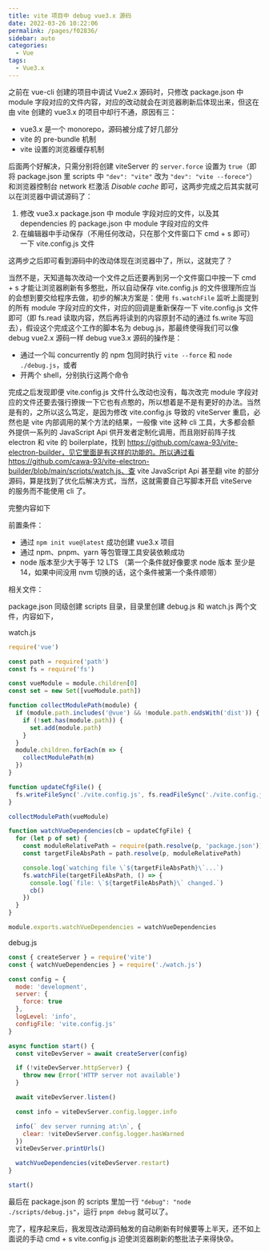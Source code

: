```yaml
---
title: vite 项目中 debug vue3.x 源码
date: 2022-03-26 10:22:06
permalink: /pages/f02836/
sidebar: auto
categories:
  - Vue
tags:
  - Vue3.x
---
```

之前在 vue-cli 创建的项目中调试 Vue2.x 源码时，只修改 package.json 中 module 字段对应的文件内容，对应的改动就会在浏览器刷新后体现出来，但这在由 vite 创建的 vue3.x 的项目中却行不通，原因有三：

- vue3.x 是一个 monorepo，源码被分成了好几部分
- vite 的 pre-bundle 机制
- vite 设置的浏览器缓存机制

后面两个好解决，只需分别将创建 viteServer 的 `server.force` 设置为 `true`（即将 package.json 里 scripts 中 `"dev": "vite"` 改为 `"dev": "vite --forece"`） 和浏览器控制台 network 栏激活 _Disable cache_ 即可，这两步完成之后其实就可以在浏览器中调试源码了：

1. 修改 vue3.x package.json 中 module 字段对应的文件，以及其 dependencies 的 package.json 中 module 字段对应的文件
2. 在编辑器中手动保存（不用任何改动，只在那个文件窗口下 cmd + s 即可）一下 vite.config.js 文件

这两步之后即可看到源码中的改动体现在浏览器中了，所以，这就完了？

当然不是，天知道每次改动一个文件之后还要再到另一个文件窗口中按一下 cmd + s 才能让浏览器刷新有多憨批，所以自动保存 vite.config.js 的文件很理所应当的会想到要交给程序去做，初步的解决方案是：使用 `fs.watchFile` 监听上面提到的所有 module 字段对应的文件，对应的回调是重新保存一下 vite.config.js 文件即可（即 fs.read 读取内容，然后再将读到的内容原封不动的通过 fs.write 写回去），假设这个完成这个工作的脚本名为 debug.js，那最终使得我们可以像 debug vue2.x 源码一样 debug vue3.x 源码的操作是：

- 通过一个叫 concurrently 的 npm 包同时执行 `vite --force` 和 `node ./debug.js`，或者
- 开两个 shell，分别执行这两个命令

完成之后发现即便 vite.config.js 文件什么改动也没有，每次改完 module 字段对应的文件还要去强行撩拨一下它也有点憨的，所以想着是不是有更好的办法。当然是有的，之所以这么笃定，是因为修改 vite.config.js 导致的 viteServer 重启，必然也是 vite 内部调用的某个方法的结果，一般像 vite 这种 cli 工具，大多都会额外提供一系列的 JavaScript Api 供开发者定制化调用，而且刚好前阵子找 electron 和 vite 的 boilerplate，找到 https://github.com/cawa-93/vite-electron-builder，见它里面是有这样的功能的。所以通过看 https://github.com/cawa-93/vite-electron-builder/blob/main/scripts/watch.js、查 vite JavaScript Api 甚至翻 vite 的部分源码，算是找到了优化后解决方式，当然，这就需要自己写脚本开启 viteServe 的服务而不能使用 cli 了。

完整内容如下

前置条件：

- 通过 `npm init vue@latest` 成功创建 vue3.x 项目
- 通过 npm、pnpm、yarn 等包管理工具安装依赖成功
- node 版本至少大于等于 12 LTS （第一个条件就好像要求 node 版本 至少是 14，如果中间没用 nvm 切换的话，这个条件被第一个条件顺带）

相关文件：

package.json 同级创建 scripts 目录，目录里创建 debug.js 和 watch.js 两个文件，内容如下，

watch.js

```JavaScript
require('vue')

const path = require('path')
const fs = require('fs')

const vueModule = module.children[0]
const set = new Set([vueModule.path])

function collectModulePath(module) {
  if (module.path.includes('@vue') && !module.path.endsWith('dist')) {
    if (!set.has(module.path)) {
      set.add(module.path)
    }
  }
  module.children.forEach(m => {
    collectModulePath(m)
  })
}

function updateCfgFile() {
  fs.writeFileSync('./vite.config.js', fs.readFileSync('./vite.config.js'))
}

collectModulePath(vueModule)

function watchVueDependencies(cb = updateCfgFile) {
  for (let p of set) {
    const moduleRelativePath = require(path.resolve(p, 'package.json')).module
    const targetFileAbsPath = path.resolve(p, moduleRelativePath)

    console.log(`watching file \`${targetFileAbsPath}\`...`)
    fs.watchFile(targetFileAbsPath, () => {
      console.log(`file: \`${targetFileAbsPath}\` changed.`)
      cb()
    })
  }
}

module.exports.watchVueDependencies = watchVueDependencies
```

debug.js

```JavaScript
const { createServer } = require('vite')
const { watchVueDependencies } = require('./watch.js')

const config = {
  mode: 'development',
  server: {
    force: true
  },
  logLevel: 'info',
  configFile: 'vite.config.js'
}

async function start() {
  const viteDevServer = await createServer(config)

  if (!viteDevServer.httpServer) {
    throw new Error('HTTP server not available')
  }

  await viteDevServer.listen()

  const info = viteDevServer.config.logger.info

  info(` dev server running at:\n`, {
    clear: !viteDevServer.config.logger.hasWarned
  })
  viteDevServer.printUrls()

  watchVueDependencies(viteDevServer.restart)
}

start()
```
最后在 package.json 的 scripts 里加一行 `"debug": "node ./scripts/debug.js"`，运行 `pnpm debug` 就可以了。

完了，程序起来后，我发现改动源码触发的自动刷新有时候要等上半天，还不如上面说的手动 cmd + s vite.config.js 迫使浏览器刷新的憨批法子来得快😰。